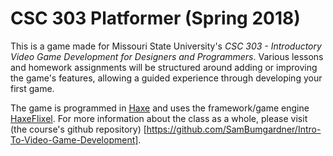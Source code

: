 # CSC 303 Platformer (Spring 2018)

This is a game made for Missouri State University's *CSC 303 - Introductory Video Game Development for Designers and 
Programmers*. Various lessons and homework assignments will be structured around adding or improving the game's 
features, allowing a guided experience through developing your first game.

The game is programmed in [Haxe](www.haxe.org) and uses the framework/game engine [HaxeFlixel](www.haxeflixel.com). 
For more information about the class as a whole, please visit (the course's github repository)
[https://github.com/SamBumgardner/Intro-To-Video-Game-Development].
